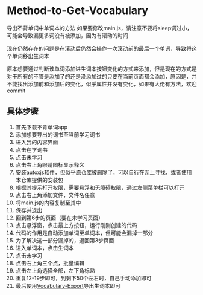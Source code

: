 # Method-to-Get-Vocabulary
导出不背单词中单词本的方法
如果要修改main.js，请注意不要将sleep调过小，可能会导致漏更多词没有被添加，因为有滚动的时间

现在仍然存在的问题是在滚动后仍然会操作一次滚动前的最后一个单词，导致将这个单词移出生词本

原本想要通过判断该单词添加进生词本按钮变化的方式来添加，但是现在的方式是对于所有的不管是添加了的还是没添加过的只要在当前页面都会添加，原因是，并不能找出添加前和添加后的变化，似乎属性并没有变化，如果有大佬有方法，欢迎commit

## 具体步骤
1. 首先下载不背单词app
2. 添加想要导出的词书至当前学习词书
3. 进入我的内容界面
4. 点击在学词书
5. 点击未学习
6. 点击右上角眼睛图标显示释义
7. 安装autoxjs软件，但似乎原仓库被删除了，可以自行在网上寻找，或者使用本仓库提供的安装包
8. 根据其提示打开权限，需要悬浮和无障碍权限，通过左侧菜单栏可以打开
9. 点击右上角添加文件，文件名任意
10. 将main.js的内容复制至其中
11. 保存并退出
12. 回到第6步的页面（要在未学习页面）
13. 点击悬浮窗，点击最上方按钮，运行刚刚创建的代码
14. 代码的作用是自动添加单词至单词本，但可能会漏掉一部分
15. 为了解决这一部分漏掉的，退回第3步页面
16. 进入单词本，点击生词本
17. 点击未学习
18. 点击右上角三个点，批量编辑
19. 点击左上角选择全部，左下角标熟
20. 重复12-19步即可，到剩下50个左右时，自己手动添加即可
21. 最后使用[Vocabulary-Export](https://github.com/lhish/Vocabulary-Export)导出生词本即可
